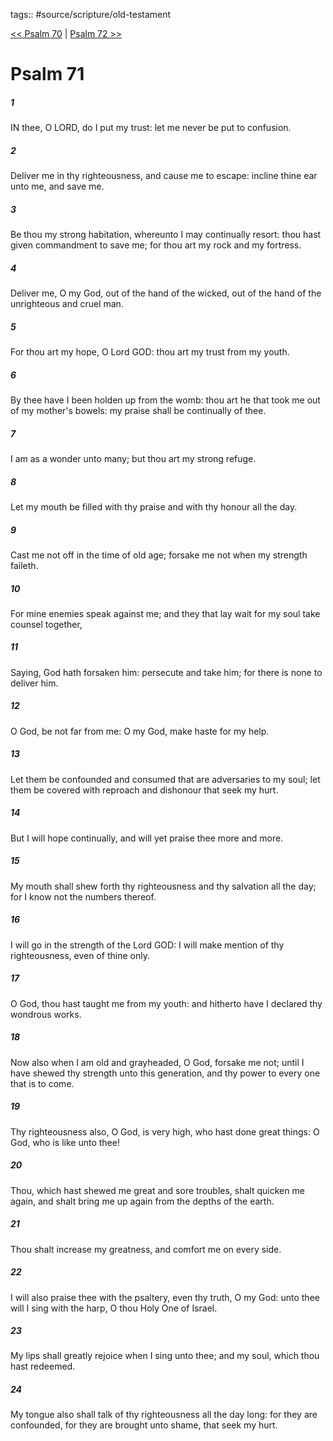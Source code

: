 tags:: #source/scripture/old-testament

[<< Psalm 70](source/scripture/old-testament/19_Psalms/Psalm_70.md) | [Psalm 72 >>](source/scripture/old-testament/19_Psalms/Psalm_72.md)

# Psalm 71

##### 1

IN thee, O LORD, do I put my trust: let me never be put to confusion.

##### 2

Deliver me in thy righteousness, and cause me to escape: incline thine ear unto me, and save me.

##### 3

Be thou my strong habitation, whereunto I may continually resort: thou hast given commandment to save me; for thou art my rock and my fortress.

##### 4

Deliver me, O my God, out of the hand of the wicked, out of the hand of the unrighteous and cruel man.

##### 5

For thou art my hope, O Lord GOD: thou art my trust from my youth.

##### 6

By thee have I been holden up from the womb: thou art he that took me out of my mother's bowels: my praise shall be continually of thee.

##### 7

I am as a wonder unto many; but thou art my strong refuge.

##### 8

Let my mouth be filled with thy praise and with thy honour all the day.

##### 9

Cast me not off in the time of old age; forsake me not when my strength faileth.

##### 10

For mine enemies speak against me; and they that lay wait for my soul take counsel together,

##### 11

Saying, God hath forsaken him: persecute and take him; for there is none to deliver him.

##### 12

O God, be not far from me: O my God, make haste for my help.

##### 13

Let them be confounded and consumed that are adversaries to my soul; let them be covered with reproach and dishonour that seek my hurt.

##### 14

But I will hope continually, and will yet praise thee more and more.

##### 15

My mouth shall shew forth thy righteousness and thy salvation all the day; for I know not the numbers thereof.

##### 16

I will go in the strength of the Lord GOD: I will make mention of thy righteousness, even of thine only.

##### 17

O God, thou hast taught me from my youth: and hitherto have I declared thy wondrous works.

##### 18

Now also when I am old and grayheaded, O God, forsake me not; until I have shewed thy strength unto this generation, and thy power to every one that is to come.

##### 19

Thy righteousness also, O God, is very high, who hast done great things: O God, who is like unto thee!

##### 20

Thou, which hast shewed me great and sore troubles, shalt quicken me again, and shalt bring me up again from the depths of the earth.

##### 21

Thou shalt increase my greatness, and comfort me on every side.

##### 22

I will also praise thee with the psaltery, even thy truth, O my God: unto thee will I sing with the harp, O thou Holy One of Israel.

##### 23

My lips shall greatly rejoice when I sing unto thee; and my soul, which thou hast redeemed.

##### 24

My tongue also shall talk of thy righteousness all the day long: for they are confounded, for they are brought unto shame, that seek my hurt.
